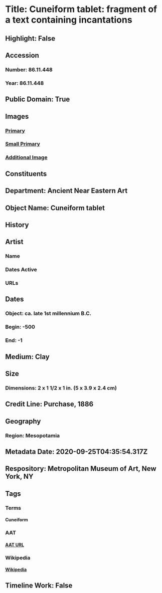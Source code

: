 # Title: Cuneiform tablet: fragment of a text containing incantations
## Highlight: False
## Accession
### Number: 86.11.448
### Year: 86.11.448
## Public Domain: True
## Images
### [Primary](https://images.metmuseum.org/CRDImages/an/original/vsz86.11.448.JPG)
### [Small Primary](https://images.metmuseum.org/CRDImages/an/web-large/vsz86.11.448.JPG)
### [Additional Image](https://images.metmuseum.org/CRDImages/an/original/DP-211-378.jpg)
## Constituents
## Department: Ancient Near Eastern Art
## Object Name: Cuneiform tablet
## History
## Artist
### Name
### Dates Active
### URLs
## Dates
### Object: ca. late 1st millennium B.C.
### Begin: -500
### End: -1
## Medium: Clay
## Size
### Dimensions: 2 x 1 1/2 x 1 in. (5 x 3.9 x 2.4 cm)
## Credit Line: Purchase, 1886
## Geography
### Region: Mesopotamia
## Metadata Date: 2020-09-25T04:35:54.317Z
## Respository: Metropolitan Museum of Art, New York, NY
## Tags
### Terms
#### Cuneiform
### AAT
#### [AAT URL](http://vocab.getty.edu/page/aat/300028711)
### Wikipedia
#### [Wikipedia]()
## Timeline Work: False